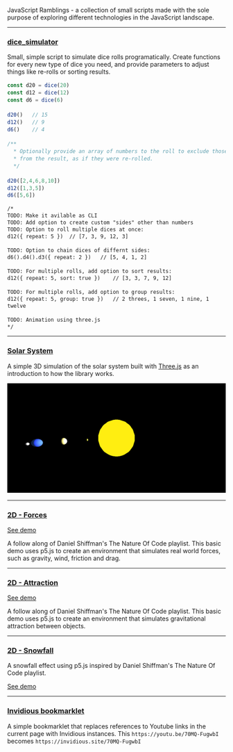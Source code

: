 JavaScript Ramblings - a collection of small scripts made with the sole purpose of exploring different technologies in the JavaScript landscape.

---
### [dice_simulator](https://github.com/herokunt/javascript_ramblings/blob/main/dice.js)

Small, simple script to simulate dice rolls programatically. Create functions for every new type of dice you need, and provide parameters to adjust things like re-rolls or sorting results.

```js
const d20 = dice(20)
const d12 = dice(12)
const d6 = dice(6)

d20()   // 15
d12()   // 9
d6()    // 4

/**
  * Optionally provide an array of numbers to the roll to exclude those numbers
  * from the result, as if they were re-rolled.
  */

d20([2,4,6,8,10])
d12([1,3,5])
d6([5,6])
```

```
/*
TODO: Make it avilable as CLI
TODO: Add option to create custom "sides" other than numbers
TODO: Option to roll multiple dices at once:
d12({ repeat: 5 })  // [7, 3, 9, 12, 3]

TODO: Option to chain dices of differnt sides:
d6().d4().d3({ repeat: 2 })   // [5, 4, 1, 2]

TODO: For multiple rolls, add option to sort results:
d12({ repeat: 5, sort: true })    // [3, 3, 7, 9, 12]

TODO: For multiple rolls, add option to group results:
d12({ repeat: 5, group: true })   // 2 threes, 1 seven, 1 nine, 1 twelve

TODO: Animation using three.js
*/
```

---
### [Solar System](https://github.com/herokunt/javascript_ramblings/blob/main/3D/planets.js)

A simple 3D simulation of the solar system built with [Three.js](https://threejs.org) as an introduction to how the library works.

![solar system in 3D](3D/assets/solar.png)

---
### [2D - Forces](https://github.com/herokunt/javascript_ramblings/blob/main/2D/noc_forces.js)

[See demo](https://editor.p5js.org/fall-parameter/sketches/5KQupIlIW)

A follow along of Daniel Shiffman's The Nature Of Code playlist. This basic demo uses p5.js to create an environment that simulates real world forces, such as gravity, wind, friction and drag.

---
### [2D - Attraction](https://github.com/herokunt/javascript_ramblings/blob/main/2D/noc_physics.js)

[See demo](https://editor.p5js.org/fall-parameter/sketches/HmzJS_pB8)

A follow along of Daniel Shiffman's The Nature Of Code playlist. This basic demo uses p5.js to create an environment that simulates gravitational attraction between objects.

---
### [2D - Snowfall](https://github.com/herokunt/javascript_ramblings/blob/main/2D/noc_snowfall.js)

A snowfall effect using p5.js inspired by Daniel Shiffman's The Nature Of Code playlist.

[See demo](https://editor.p5js.org/fall-parameter/sketches/d-62o26oB)

---
### [Invidious bookmarklet](https://github.com/herokunt/javascript_ramblings/blob/main/bookmarklets.js)

A simple bookmarklet that replaces references to Youtube links in the current page with Invidious instances. This `https://youtu.be/70MQ-FugwbI` becomes `https://invidious.site/70MQ-FugwbI`
